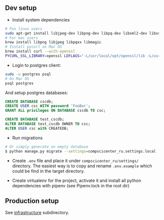 ## Dev setup

* Install system dependencies
```bash
# Fox linux users
sudo apt-get install libjpeg-dev libpng-dev libpq-dev libxml2-dev libxslt1-dev libmagic-dev
# For mac users
brew install libpng libjpeg libpqxx libmagic
# Install pycurl on Mac OS
brew install curl --with-openssl
PYCURL_SSL_LIBRARY=openssl LDFLAGS="-L/usr/local/opt/openssl/lib -L/usr/local/opt/curl/lib" CPPFLAGS="-I/usr/local/opt/openssl/include -I/usr/local/opt/curl/include" pip install --no-cache-dir pycurl

```
* Login to postgres client:

```bash
sudo -u postgres psql
# On Mac OS
psql postgres
```

And setup postgres databases:

```sql
CREATE DATABASE cscdb;
CREATE USER csc WITH password 'FooBar';
GRANT ALL privileges ON DATABASE cscdb TO csc;

CREATE DATABASE test_cscdb;
ALTER DATABASE test_cscdb OWNER TO csc;
ALTER USER csc with CREATEDB;
```

* Run migrations
```bash
# Or simply generate an empty database
$ python manage.py migrate --settings=compscicenter_ru.settings.local
```

* Create `.env` file and place it under `compscicenter_ru/settings/` directory. The easiest way is to copy and rename `.env.example` which could be find in the target directory.

* Create virtualenv for the project, activate it and install all python dependencies with pipenv (see Pipenv.lock in the root dir)



## Production setup

See [infrastructure](https://github.com/cscenter/site/tree/master/infrastructure) subdirectory.